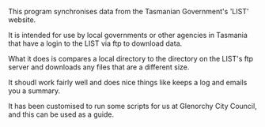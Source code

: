 This program synchronises data from the Tasmanian Government's 'LIST' website.

It is intended for use by local governments or other agencies in Tasmania that have a login to the LIST via ftp to download data.

What it does is compares a local directory to the directory on the LIST's ftp server and downloads any files that are a different size.

It shoudl work fairly well and does nice things like keeps a log and emails you a summary.

It has been customised to run some scripts for us at Glenorchy City Council, and this can be used as a guide.